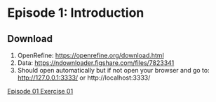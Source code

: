 # Episode 1: Introduction

## Download

1. OpenRefine: https://openrefine.org/download.html
1. Data: https://ndownloader.figshare.com/files/7823341
2. Should open automatically but if not open your browser and go to: http://127.0.0.1:3333/ or http://localhost:3333/ 


[Episode 01 Exercise 01](Episode01_ex01.md)
